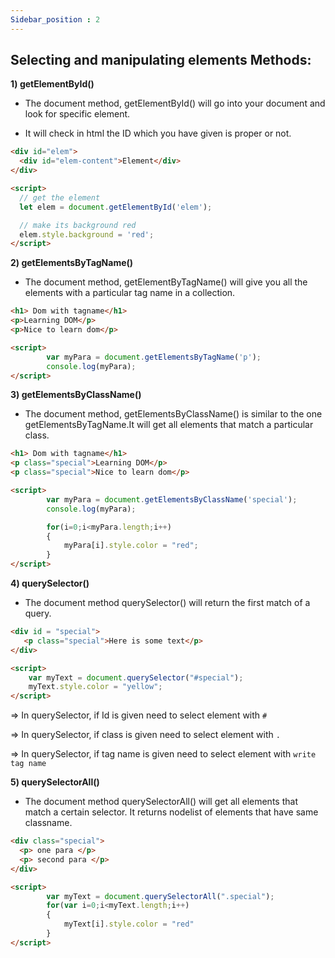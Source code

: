 ```yaml
---
Sidebar_position : 2
---
```




## Selecting and manipulating elements Methods:

**1) getElementById()** 

- The document method, getElementById() will go into your document and look for specific element.

- It will check in html the ID which you have given is proper or not.

```html
<div id="elem">
  <div id="elem-content">Element</div>
</div>

<script>
  // get the element
  let elem = document.getElementById('elem');

  // make its background red
  elem.style.background = 'red';
</script>
```

**2) getElementsByTagName()** 

- The document method, getElementByTagName() will give you all the elements with a particular tag name in a collection.

```html
<h1> Dom with tagname</h1>
<p>Learning DOM</p>
<p>Nice to learn dom</p>

<script>
        var myPara = document.getElementsByTagName('p');
        console.log(myPara);
</script>
```

**3) getElementsByClassName()** 

- The document method, getElementsByClassName() is similar to the one getElementsByTagName.It will get all elements that match a particular class.

```html
<h1> Dom with tagname</h1>
<p class="special">Learning DOM</p>
<p class="special">Nice to learn dom</p>

<script>
        var myPara = document.getElementsByClassName('special');
        console.log(myPara);

        for(i=0;i<myPara.length;i++)
        {
            myPara[i].style.color = "red";
        }
</script>
```

**4) querySelector()** 

- The document method querySelector() will return the first match of a query.

```html
<div id = "special">
   <p class="special">Here is some text</p>
</div>

<script>
    var myText = document.querySelector("#special");
    myText.style.color = "yellow";
</script>
```

=> In querySelector, if Id is given need to select element with `#`

=> In querySelector, if class is given need to select element with `.`

=> In querySelector, if tag name is given need to select element with `write tag name`


**5) querySelectorAll()** 

- The document method querySelectorAll() will get all elements that match a certain selector. It returns nodelist of elements that have same classname.

```html
<div class="special">
  <p> one para </p>
  <p> second para </p>
</div>

<script>
        var myText = document.querySelectorAll(".special");
        for(var i=0;i<myText.length;i++)
        {
            myText[i].style.color = "red"
        }
</script>
```
